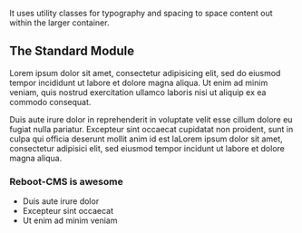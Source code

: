 <!-- rb:slice jumbotron
contents 
    headline: "Jumbotron",
    lead: "This is a simple hero unit, a simple jumbotron-style component for calling extra attention to featured content or information.",
    buttonText: "Learn more"
-->
It uses utility classes for typography and spacing to space content out within the larger container.

<!-- rb:slice standard -->
## The Standard Module

Lorem ipsum dolor sit amet, consectetur adipisicing elit, sed do eiusmod tempor incididunt ut 
labore et dolore magna aliqua. Ut enim ad minim veniam, quis nostrud exercitation ullamco 
laboris nisi ut aliquip ex ea commodo consequat. 

Duis aute irure dolor in reprehenderit in 
voluptate velit esse cillum dolore eu fugiat nulla pariatur. Excepteur sint occaecat cupidatat 
non proident, sunt in culpa qui officia deserunt mollit anim id est laLorem ipsum dolor sit amet, 
consectetur adipisici elit, sed eiusmod tempor incidunt ut labore et dolore magna aliqua.

### Reboot-CMS is awesome

- Duis aute irure dolor
- Excepteur sint occaecat
- Ut enim ad minim veniam


